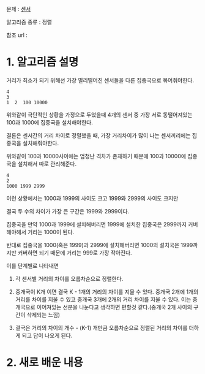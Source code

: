 문제 : [센서](https://www.acmicpc.net/problem/2212)

알고리즘 종류 : 정렬

참조 url :

# 1. 알고리즘 설명

거리가 최소가 되기 위해선 가장 멀리떨어진 센서들을 다른 집중국으로 묶어줘야한다.

    4
    3
    1  2  100 10000

위와같이 극단적인 상황을 가정으로 두었을때 4개의 센서 중 가장 서로 동떨어져있는 100과 1000에 집중국을 설치해야한다.

결론은 센서간의 거리 차이로 정렬했을 때, 가장 거리차이가 많이 나는 센서끼리에는 집중국을 설치해줘야한다.

위와같이 100과 10000사이에는 엄청난 격차가 존재하기 때문에 100과 10000에 집중국을 설치해서 따로 관리해준다.

    4
    2
    1000 1999 2999

이런 상황에서는 1000과 1999의 사이도 크고 1999와 2999의 사이도 크지만

결국 두 수의 차이가 가장 큰 구간은 1999와 2999이다.

집중국을 만약 1000과 1999에 설치해버리면 1999에 설치한 집중국은 2999까지 커버해야해서 거리는 1000이 된다.

반대로 집중국을 1000(혹은 1999)과 2999에 설치해버리면 1000의 설치국은 1999까지만 커버하면 되기 때문에 거리는 999로 가장 작아진다.

이를 단계별로 나타내면

1. 각 센서별 거리의 차이를 오름차순으로 정렬한다.

2. 중개국이 K개 이면 결국 K - 1개의 거리의 차이를 지울 수 있다. 중개국 2개에 1개의 거리를 차이를 지울 수 있고
중개국 3개에 2개의 거리 차이를 지울 수 있다. 이는 중개국으로 이어져있는 선분을 나눈다고 생각하면 편할것 같다.(중개국 2개 사이의 구간이 삭제되는 느낌)
   
3. 결국은 거리의 차이의 개수  - (K-1) 개만큼 오름차순으로 정렬된 거리의 차이를 더하게 되고 답이 나오게 된다.

# 2. 새로 배운 내용